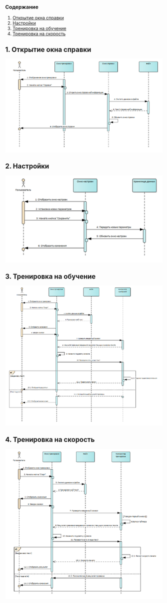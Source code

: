 ### Содержание
1. [Открытие окна справки](#1) <br>
2. [Настройки](#2) <br>
3. [Тренировка на обучение](#3)<br>
4. [Тренировка на скорость](#3)<br>

## 1. Открытие окна справки <a name="1"></a>
![Окно справки](https://github.com/BJlag1/Keyboard-Trainer/blob/main/Diagrams/Sequence/Reference.png) <br/>

## 2. Настройки <a name="2"></a>
![Настройки](https://github.com/BJlag1/Keyboard-Trainer/blob/main/Diagrams/Sequence/Settings.png) <br/>

## 3. Тренировка на обучение <a name="3"></a>
![Обучение](https://github.com/BJlag1/Keyboard-Trainer/blob/main/Diagrams/Sequence/TrainingForLearning.png) <br/>

## 4. Тренировка на скорость <a name="4"></a>
![Скорость](https://github.com/BJlag1/Keyboard-Trainer/blob/main/Diagrams/Sequence/TrainingForSpeed.png) <br/>
